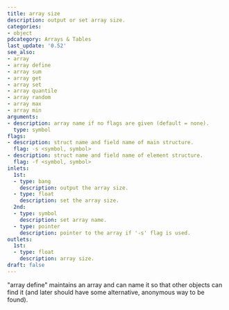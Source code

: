 ```yaml
---
title: array size
description: output or set array size.
categories:
- object
pdcategory: Arrays & Tables
last_update: '0.52'
see_also:
- array
- array define
- array sum
- array get
- array set
- array quantile
- array random
- array max
- array min
arguments:
- description: array name if no flags are given (default = none).
  type: symbol
flags:
- description: struct name and field name of main structure.
  flag: -s <symbol, symbol>
- description: struct name and field name of element structure.
  flag: -f <symbol, symbol>
inlets:
  1st:
  - type: bang
    description: output the array size.
  - type: float
    description: set the array size.
  2nd:
  - type: symbol
    description: set array name.
  - type: pointer
    description: pointer to the array if '-s' flag is used.
outlets:
  1st:
  - type: float
    description: array size.
draft: false
---
```

"array define" maintains an array and can name it so that other objects can find it (and later should have some alternative, anonymous way to be found).
